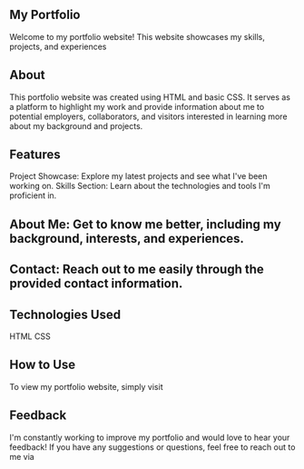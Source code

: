## My Portfolio
Welcome to my portfolio website! This website showcases my skills, projects, and experiences 

## About
This portfolio website was created using HTML and basic CSS. It serves as a platform to highlight my work and provide information about me to potential employers, collaborators, and visitors interested in learning more about my background and projects.

## Features
Project Showcase: Explore my latest projects and see what I've been working on.
Skills Section: Learn about the technologies and tools I'm proficient in.
## About Me: Get to know me better, including my background, interests, and experiences.
## Contact: Reach out to me easily through the provided contact information.
## Technologies Used
HTML
CSS
## How to Use
To view my portfolio website, simply visit 

## Feedback
I'm constantly working to improve my portfolio and would love to hear your feedback! If you have any suggestions or questions, feel free to reach out to me via
